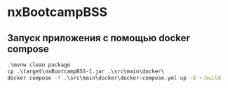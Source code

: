 # nxBootcampBSS

## Запуск приложения с помощью docker compose

```cmd
.\mvnw clean package
cp .\target\nxBootcampBSS-1.jar .\src\main\docker\
docker compose -f .\src\main\docker\docker-compose.yml up -d --build
```
